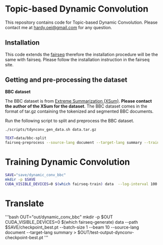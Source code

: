 # Topic-based Dynamic Convolution 

This repository contains code for Topic-based Dynamic Convolution. Please contact me at hardy.oei@gmail.com for any question.

## Installation

This code extends the [fairseq](https://github.com/pytorch/fairseq) therefore the installation procedure will be the same with fairseq. Please follow the installation instruction in the fairseq site.

## Getting and pre-processing the dataset

**BBC dataset**

The BBC dataset is from [Extreme Summarization (XSum)](https://github.com/EdinburghNLP/XSum). **Please contact the author of the XSum for the dataset**.  The BBC dataset comes in the format of tar.gz containing the tokenized and segmented BBC documents.

Run the following script to split and preprocess the BBC dataset.

```bash
./scripts/tdynconv_gen_data.sh data.tar.gz

TEXT=data/bbc-split
fairseq-preprocess --source-lang document --target-lang summary --trainpref $TEXT/train --validpref $TEXT/validation --testpref $TEXT/test --destdir ./data --joined-dictionary --nwordstgt 50000 --nwordssrc 50000 --workers 8
```

# Training Dynamic Convolution
```bash
SAVE="save/dynamic_conv_bbc"
mkdir -p $SAVE
CUDA_VISIBLE_DEVICES=0 $(which fairseq-train) data  --log-interval 100 --no-progress-bar --max-update 30000 --share-all-embeddings --optimizer adam --adam-betas '(0.9, 0.98)' --clip-norm 0.0 --weight-decay 1e-3 --criterion label_smoothed_cross_entropy --label-smoothing 0.1 --min-lr 1e-09 --update-freq 16 --attention-dropout 0.1 --keep-last-epochs 10 --ddp-backend=no_c10d  --lr-scheduler cosine --warmup-init-lr 1e-4 --warmup-updates 1000 --lr-shrink 1 --max-lr 0.001 --lr 1e-4 --min-lr 1e-6 --t-mult 1 --lr-period-updates 2000 --arch lightconv --save-dir $SAVE --dropout 0.3 --attention-dropout 0.1 --weight-dropout 0.1  --encoder-glu 1 --decoder-glu 1 --max-sentences 16
```
# Translate 
'''bash
OUT="out/dynamic_conv_bbc"
mkdir -p $OUT
CUDA_VISIBLE_DEVICES=0 $(which fairseq-generate) data --path $SAVE/checkpoint_best.pt --batch-size 1 --beam 10 --source-lang document --target-lang summary > $OUT/test-output-dynconv-checkpoint-best.pt
'''





